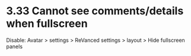 # 3.33 Cannot see comments/details when fullscreen

Disable: Avatar > settings > ReVanced settings > layout > Hide fullscreen panels
